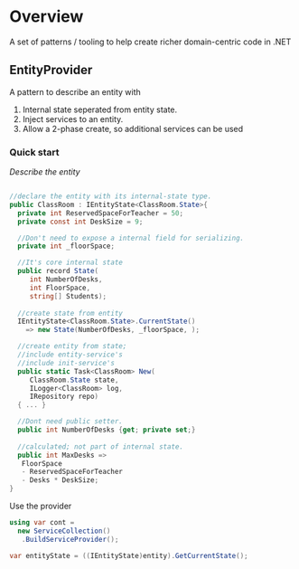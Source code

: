 ﻿# Overview

A set of patterns / tooling to help create 
richer domain-centric code in .NET

## EntityProvider
A pattern to describe an entity with

1. Internal state seperated from entity state.
2. Inject services to an entity.
3. Allow a 2-phase create, so additional services can be used


### Quick start

_Describe the entity_
```cs

//declare the entity with its internal-state type.
public ClassRoom : IEntityState<ClassRoom.State>{
  private int ReservedSpaceForTeacher = 50;
  private const int DeskSize = 9;

  //Don't need to expose a internal field for serializing.
  private int _floorSpace;

  //It's core internal state
  public record State(
     int NumberOfDesks, 
     int FloorSpace, 
     string[] Students);
  
  //create state from entity
  IEntityState<ClassRoom.State>.CurrentState()
    => new State(NumberOfDesks, _floorSpace, );

  //create entity from state; 
  //include entity-service's
  //include init-service's
  public static Task<ClassRoom> New(
     ClassRoom.State state, 
     ILogger<ClassRoom> log,
     IRepository repo)
  { ... }

  //Dont need public setter.
  public int NumberOfDesks {get; private set;}
  
  //calculated; not part of internal state.
  public int MaxDesks => 
   FloorSpace 
   - ReservedSpaceForTeacher
   - Desks * DeskSize;
}
```

Use the provider
```cs
using var cont = 
  new ServiceCollection()
   .BuildServiceProvider();

var entityState = ((IEntityState)entity).GetCurrentState();
```

